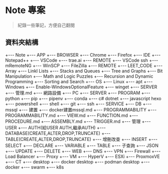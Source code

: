 # Note 專案
> 紀錄一些筆記，方便自己翻閱

## 資料夾結構
+--- Note
    +--- APP
        +---  BROWSER
            +--- Chrome
            +--- Firefox
        +---  IDE
            +--- Notepad++
            +--- VSCode
            +--- trae.ai
        +---  REMOTE
            +--- VSCode ssh
            +--- mRemoteNG
            +--- WinSCP
            +--- FileZilla
        +---  REMOTE
    +--- LEET_CODE
        +--- Array 
        +--- Linkl Lists
        +--- Stacks and Queues
        +--- Tree and Graphs
        +--- Bit Manipulation
        +--- Math and Logic Puzzles
        +--- Recursion and Dynamic Programming
        +--- Sorting and Search
    +--- OS
        +--- Linux
            +--- apt
        +--- Windows
            +--- Enable-WindowsOptionalFeature
            +--- winget
    +--- SERVER
        +--- 管理.md
        +--- 網路設備
        +--- PC
        +--- SERVER
    +--- PROGRAM
        +--- python
            +--- pip 
            +--- pipenv
            +--- conda
        +--- c#
            dotnet
        +--- javascript
            hexo
        +--- powershell
        +--- shell
            +--- git
            +--- ssh
    +--- SERVICE
        +--- DB
            +--- mssql
                +--- 建置
                    +--- docker建置mssql.md
                +--- PROGRAMMABILITY
                    +--- PROGRAMMABILITY.md
                    +--- VIEW.md
                    +--- FUNCTION.md
                    +--- PROCEDURE.md
                    +--- ASSEMBLY.md
                    +--- TRIGGER.md
                +--- 管理
                    +--- USER
                    +--- AUTH(給USER AUTH,繼承AUTH)
                    +--- DATABASE(CREATE,ALTER,DROP,TRUNCATE)
                    +--- TABLE(CREATE,ALTER,DROP,TRUNCATE)
                +--- 增刪改查
                    +--- INSERT
                    +--- SELECT
                        +--- DECLARE
                            +--- VARIABLE
                            +--- TABLE
                        +--- 子查詢
                        +--- JSON
                    +--- UPDATE
                    +--- DELETE
        +--- WEB
        +--- DNS
        +--- VPN
        +--- Firewall
        +--- Load Balancer
        +--- Proxy
        +--- VM
            +--- HyperV
            +--- ESXi
            +--- ProxmoxVE
        +--- CT
            +--- desktop
                +--- docker desktop
                +--- podman desktop
            +--- docker
            +--- swarm
            +--- k8s